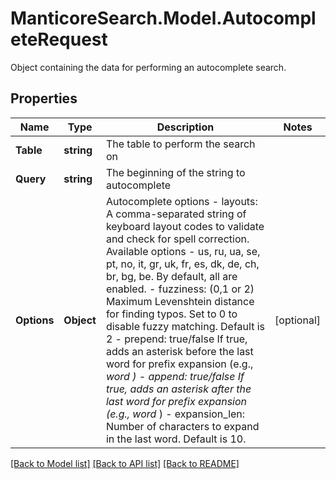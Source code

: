 # ManticoreSearch.Model.AutocompleteRequest
Object containing the data for performing an autocomplete search.

## Properties

Name | Type | Description | Notes
------------ | ------------- | ------------- | -------------
**Table** | **string** | The table to perform the search on | 
**Query** | **string** | The beginning of the string to autocomplete | 
**Options** | **Object** | Autocomplete options   - layouts: A comma-separated string of keyboard layout codes to validate and check for spell correction. Available options - us, ru, ua, se, pt, no, it, gr, uk, fr, es, dk, de, ch, br, bg, be. By default, all are enabled.   - fuzziness: (0,1 or 2) Maximum Levenshtein distance for finding typos. Set to 0 to disable fuzzy matching. Default is 2   - prepend: true/false If true, adds an asterisk before the last word for prefix expansion (e.g., *word )   - append:  true/false If true, adds an asterisk after the last word for prefix expansion (e.g., word* )   - expansion_len: Number of characters to expand in the last word. Default is 10.  | [optional] 

[[Back to Model list]](../README.md#documentation-for-models) [[Back to API list]](../README.md#documentation-for-api-endpoints) [[Back to README]](../README.md)

